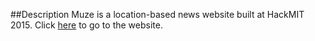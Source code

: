##Description
Muze is a location-based news website built at HackMIT 2015. Click [here](https://vsuhasm.github.io/HackMIT15-Muze) to go to the website.
